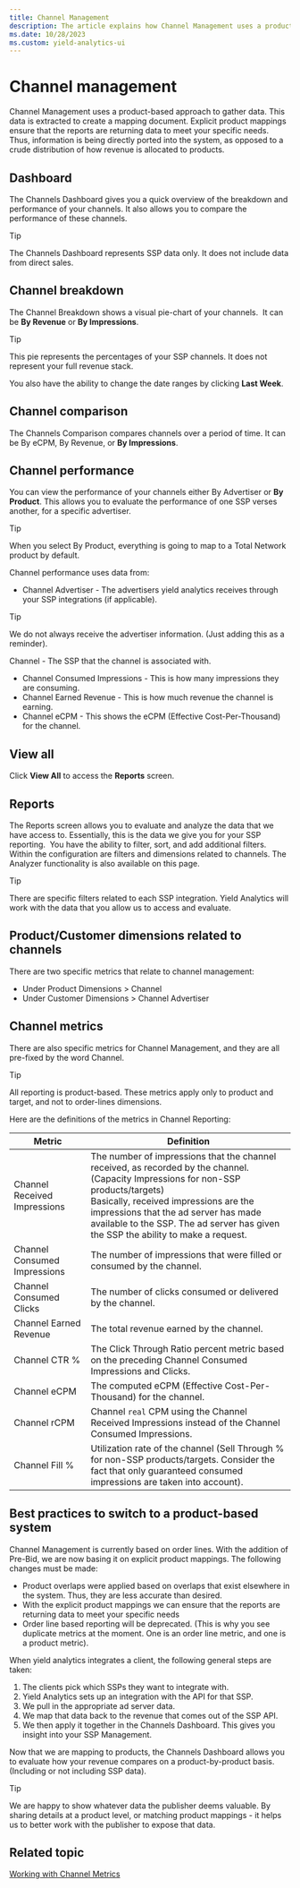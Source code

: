 ```yaml
---
title: Channel Management
description: The article explains how Channel Management uses a product-based approach to gather data. 
ms.date: 10/28/2023
ms.custom: yield-analytics-ui
---
```


# Channel management

Channel Management uses a product-based approach to gather data. This data is extracted to create a mapping document. Explicit product
mappings ensure that the reports are returning data to meet your specific needs. Thus, information is being directly ported into the
system, as opposed to a crude distribution of how revenue is allocated to products.

## Dashboard

The Channels Dashboard gives you a quick overview of the breakdown and performance of your channels. It also allows you to compare the performance of these channels.

> [!TIP]
> The Channels Dashboard represents SSP data only. It does not include data from direct sales.

## Channel breakdown

The Channel Breakdown shows a visual pie-chart of your channels.  It can be **By Revenue** or **By Impressions**.

> [!TIP]
> This pie represents the percentages of your SSP channels. It does not represent your full revenue stack.

You also have the ability to change the date ranges by clicking **Last Week**.

## Channel comparison

The Channels Comparison compares channels over a period of time. It can be By eCPM, By Revenue, or **By Impressions**.

## Channel performance

You can view the performance of your channels either By Advertiser or **By Product**. This allows you to evaluate the performance of one SSP verses another, for a specific advertiser.

> [!TIP]
> When you select By Product, everything is going to map to a Total Network product by default.

Channel performance uses data from:

- Channel Advertiser - The advertisers yield analytics receives through your SSP integrations (if applicable).

> [!TIP]
> We do not always receive the advertiser information. (Just adding this as a reminder).

Channel - The SSP that the channel is associated with.

- Channel Consumed Impressions - This is how many impressions they are consuming.
- Channel Earned Revenue - This is how much revenue the channel is earning.
- Channel eCPM - This shows the eCPM (Effective Cost-Per-Thousand) for the channel.

## View all

Click **View All** to access the **Reports** screen.

## Reports

The Reports screen allows you to evaluate and analyze the data that we have access to. Essentially, this is the data we give you for your SSP reporting.  You have the ability to filter, sort, and add additional filters. Within the configuration are filters and dimensions related to channels.
The Analyzer functionality is also available on this page.

> [!TIP]
> There are specific filters related to each SSP integration. Yield Analytics will work with the data that you allow us to access and
> evaluate.

## Product/Customer dimensions related to channels

There are two specific metrics that relate to channel management: 

- Under Product Dimensions \> Channel
- Under Customer Dimensions \> Channel Advertiser

## Channel metrics

There are also specific metrics for Channel Management, and they are all pre-fixed by the word Channel.

> [!TIP]
> All reporting is product-based. These metrics apply only to product and target, and not to order-lines dimensions.

Here are the definitions of the metrics in Channel Reporting:

| Metric | Definition |
|---|---|
| Channel Received Impressions | The number of impressions that the channel received, as recorded by the channel. (Capacity Impressions for non-SSP products/targets)<br>Basically, received impressions are the impressions that the ad server has made available to the SSP. The ad server has given the SSP the ability to make a request. |
| Channel Consumed Impressions | The number of impressions that were filled or consumed by the channel. |
| Channel Consumed Clicks | The number of clicks consumed or delivered by the channel. |
| Channel Earned Revenue | The total revenue earned by the channel. |
| Channel CTR % | The Click Through Ratio percent metric based on the preceding Channel Consumed Impressions and Clicks. |
| Channel eCPM | The computed eCPM (Effective Cost-Per-Thousand) for the channel.  |
| Channel rCPM | Channel `real` CPM using the Channel Received Impressions instead of the Channel Consumed Impressions. |
| Channel Fill % | Utilization rate of the channel (Sell Through % for non-SSP products/targets. Consider the fact that only guaranteed consumed impressions are taken into account). |

## Best practices to switch to a product-based system

Channel Management is currently based on order lines. With the addition of Pre-Bid, we are now basing it on explicit product mappings. The
following changes must be made:

- Product overlaps were applied based on overlaps that exist elsewhere in the system. Thus, they are less accurate than desired.
- With the explicit product mappings we can ensure that the reports are returning data to meet your specific needs
- Order line based reporting will be deprecated. (This is why you see duplicate metrics at the moment. One is an order line metric, and one is a product metric).

When yield analytics integrates a client, the following general steps are taken:

1. The clients pick which SSPs they want to integrate with.
1. Yield Analytics sets up an integration with the API for that SSP.
1. We pull in the appropriate ad server data.
1. We map that data back to the revenue that comes out of the SSP API.
1. We then apply it together in the Channels Dashboard. This gives you insight into your SSP Management.

Now that we are mapping to products, the Channels Dashboard allows you to evaluate how your revenue compares on a product-by-product basis. (Including or not including SSP data).

> [!TIP]
> We are happy to show whatever data the publisher deems valuable. By sharing details at a product level, or matching product mappings - it helps us to better work with the publisher to expose that data.

## Related topic

[Working with Channel Metrics](working-with-channel-metrics.md)
